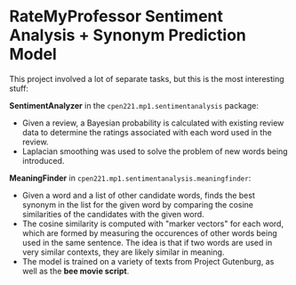 # RateMyProfessor Sentiment Analysis + Synonym Prediction Model

This project involved a lot of separate tasks, but this is the most interesting stuff:

__SentimentAnalyzer__ in the `cpen221.mp1.sentimentanalysis` package: 
 - Given a review, a Bayesian probability is calculated with existing review data to determine the ratings associated with each word used in the review.
 - Laplacian smoothing was used to solve the problem of new words being introduced.
  
__MeaningFinder__ in `cpen221.mp1.sentimentanalysis.meaningfinder`:
 - Given a word and a list of other candidate words, finds the best synonym in the list for the given word by comparing the cosine similarities of the candidates with the given word.
 - The cosine similarity is computed with "marker vectors" for each word, which are formed by measuring the occurences of other words being used in the same sentence. The idea is that if two words are used in very similar contexts, they are likely similar in meaning.
 - The model is trained on a variety of texts from Project Gutenburg, as well as the __bee movie script__.

